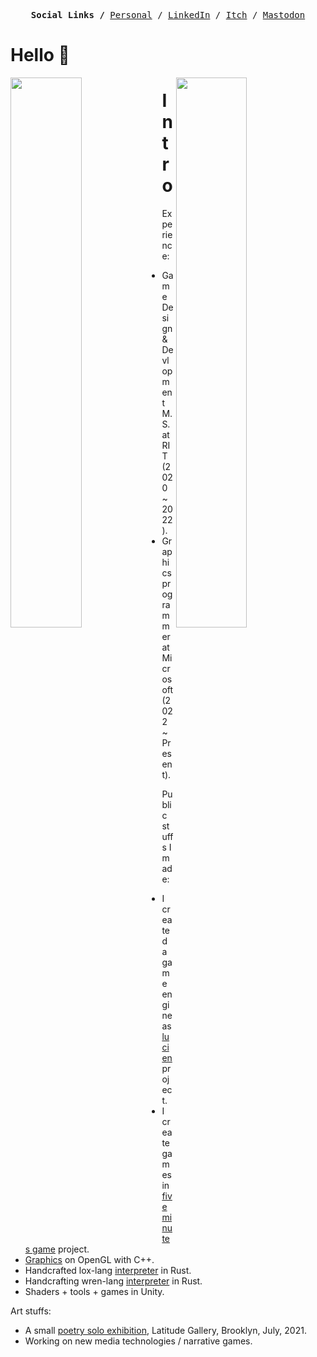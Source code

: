 <p><pre align="center">
<strong>Social Links /</strong> <a href="https://khn190.github.io/">Personal</a> / <a href="https://www.linkedin.com/in/凌霄-余-587483123/">LinkedIn</a> / <a href="https://knh190.itch.io">Itch</a> / <a href="https://m.cmx.im/@knh190">Mastodon</a>
</pre></p>

# Hello 🌙 

<a href="#"><img src="https://metrics.lecoq.io/KHN190?template=classic&base.metadata=0&base.indepth=false&base.hireable=false&config.timezone=America%2FNew_York" align="left" width="47.5%"></img></a>

<a href="#"><img src="https://metrics.lecoq.io/KHN190?template=classic&base.header=0&base.activity=0&base.community=0&base.repositories=0&base.metadata=0&achievements=1&base.indepth=false&base.hireable=false&achievements.threshold=C&achievements.secrets=true&achievements.display=detailed&achievements.limit=6&config.timezone=America%2FNew_York" align="right" width="47.5%"></img></a>

# Intro

Experience:

* Game Design & Devlopment M.S. at RIT (2020 ~ 2022).
* Graphics programmer at Microsoft (2022 ~ Present).

Public stuffs I made:
- I created a game engine as [lucien](https://github.com/LuciEngine) project.
- I create games in [five minutes game](https://github.com/5-mins-games) project.
- [Graphics](https://github.com/KHN190/IGME-740) on OpenGL with C++.
- Handcrafted lox-lang [interpreter](https://github.com/KHN190/rlox) in Rust.
- Handcrafting wren-lang [interpreter](https://github.com/KHN190/Starling) in Rust.
- Shaders + tools + games in Unity.

Art stuffs:
- A small [poetry solo exhibition](https://latitudegalleryny.com/blogs/exhibitons/lingxiao-eyes-of-dragonfly), Latitude Gallery, Brooklyn, July, 2021.
- Working on new media technologies / narrative games.
